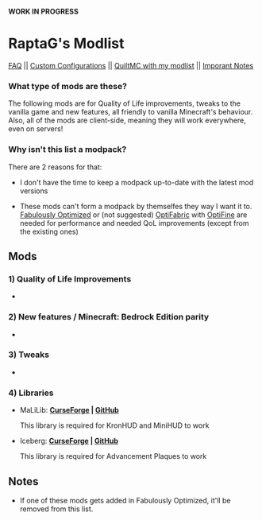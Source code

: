 **WORK IN PROGRESS**

# RaptaG's Modlist

[FAQ](https://github.com/RaptaG/Modlist/wiki/FAQ/) || [Custom Configurations](https://github.com/RaptaG/Modlist/wiki/Mods-and-custom-configurations) || [QuiltMC with my modlist](https://github.com/RaptaG/Modlist/wiki/The-QuiltMC-situation) || [Imporant Notes](https://github.com/RaptaG/Modlist#notes)

### What type of mods are these?

The following mods are for Quality of Life improvements, tweaks to the vanilla game and new features, all friendly to vanilla Minecraft's behaviour. Also, all of the mods are client-side, meaning they will work everywhere, even on servers!


### Why isn't this list a modpack?

There are 2 reasons for that:

- I don't have the time to keep a modpack up-to-date with the latest mod versions

- These mods can't form a modpack by themselfes they way I want it to. [Fabulously Optimized](https://www.curseforge.com/minecraft/modpacks/fabulously-optimized/) or (not suggested) [OptiFabric](https://www.curseforge.com/minecraft/mc-mods/optifabric) with [OptiFine](https://optifine.net/downloads) are needed for performance and needed QoL improvements (except from the existing ones)

## Mods


### 1) Quality of Life Improvements

- 

### 2) New features / Minecraft: Bedrock Edition parity

-

### 3) Tweaks

-

### 4) Libraries

- MaLiLib: **[CurseForge](https://www.curseforge.com/minecraft/mc-mods/malilib) | [GitHub](https://github.com/maruohon/malilib)**
  
  This library is required for KronHUD and MiniHUD to work
  
- Iceberg: **[CurseForge](https://www.curseforge.com/minecraft/mc-mods/iceberg-fabric) | [GitHub](https://github.com/AHilyard/Iceberg)**

  This library is required for Advancement Plaques to work


## Notes

- If one of these mods gets added in Fabulously Optimized, it'll be removed from this list.


